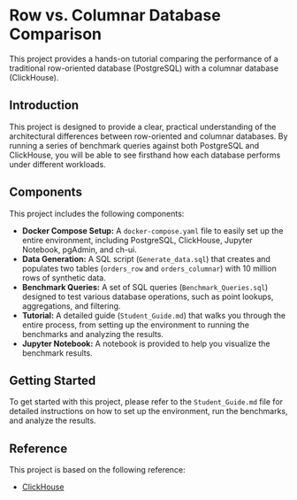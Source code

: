 
# Row vs. Columnar Database Comparison

This project provides a hands-on tutorial comparing the performance of a traditional row-oriented database (PostgreSQL) with a columnar database (ClickHouse).

## Introduction

This project is designed to provide a clear, practical understanding of the architectural differences between row-oriented and columnar databases. By running a series of benchmark queries against both PostgreSQL and ClickHouse, you will be able to see firsthand how each database performs under different workloads.

## Components

This project includes the following components:

*   **Docker Compose Setup:** A `docker-compose.yaml` file to easily set up the entire environment, including PostgreSQL, ClickHouse, Jupyter Notebook, pgAdmin, and ch-ui.
*   **Data Generation:** A SQL script (`Generate_data.sql`) that creates and populates two tables (`orders_row` and `orders_columnar`) with 10 million rows of synthetic data.
*   **Benchmark Queries:** A set of SQL queries (`Benchmark_Queries.sql`) designed to test various database operations, such as point lookups, aggregations, and filtering.
*   **Tutorial:** A detailed guide (`Student_Guide.md`) that walks you through the entire process, from setting up the environment to running the benchmarks and analyzing the results.
*   **Jupyter Notebook:** A notebook is provided to help you visualize the benchmark results.

## Getting Started

To get started with this project, please refer to the `Student_Guide.md` file for detailed instructions on how to set up the environment, run the benchmarks, and analyze the results.

## Reference

This project is based on the following reference:

*   [ClickHouse](https://clickhouse.com/)

